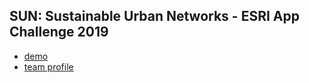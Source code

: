 ## SUN: Sustainable Urban Networks - ESRI App Challenge 2019

- [demo](https://pioclaudio.github.io/esriappchallenge/)
- [team profile](https://esricanada-ce.github.io/appchallenge/2019/teams/yorku/Team_Hortons/)
